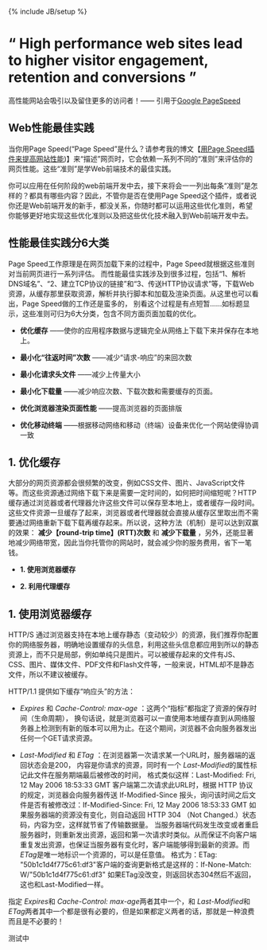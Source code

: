 ﻿---
layout: post
category : 学习笔记
tagline: "Supporting tagline"
tags : [web前端, 性能优化, PageSpeed]
---
{% include JB/setup %}

# “ High performance web sites lead to higher visitor engagement, retention and conversions ”

高性能网站会吸引以及留住更多的访问者！—— 引用于[Google PageSpeed](https://developers.google.com/speed/ "文档介绍")

## Web性能最佳实践

当你用Page Speed(“Page Speed”是什么？请参考我的博文【[用Page Speed插件来提高网站性能](http://pigerla.com/%E9%98%85%E8%AF%BB%E6%96%87%E6%A1%A3%E7%AC%94%E8%AE%B0/2013/06/20/%E7%94%A8Page-Speed%E6%8F%92%E4%BB%B6%E6%9D%A5%E6%8F%90%E9%AB%98%E7%BD%91%E7%AB%99%E6%80%A7%E8%83%BD/ "进入博文"))】来“描述”网页时，它会依赖一系列不同的“准则”来评估你的网页性能。这些“准则”是学Web前端技术的最佳实践。
<!--break-->

你可以应用在任何阶段的web前端开发中去，接下来将会一一列出每条“准则”是怎样的？都具有哪些内容？因此，不管你是否在使用Page Speed这个插件，或者说你还是Web前端开发的新手，都没关系，你随时都可以运用这些优化准则，希望你能够更好地实现这些优化准则以及把这些优化技术融入到Web前端开发中去。

## 性能最佳实践分6大类

Page Speed工作原理是在网页加载下来的过程中，Page Speed就根据这些准则对当前网页进行一系列评估。
而性能最佳实践涉及到很多过程，包括“1、解析DNS域名”、“2、建立TCP协议的链接”和“3、传送HTTP协议请求”等，下载Web资源，从缓存那里获取资源，解析并执行脚本和加载及渲染页面。从这里也可以看出，Page Speed做的工作还是蛮多的，
别看这个过程是有点短暂……如标题显示，这些准则可归为6大分类，包含不同方面页面加载的优化。

+ **优化缓存** ——使你的应用程序数据与逻辑完全从网络上下载下来并保存在本地上。

+ **最小化“往返时间”次数** ——减少“请求-响应”的来回次数

+ **最小化请求头文件** ——减少上传量大小

+ **最小化下载量** ——减少响应次数、下载次数和需要缓存的页面。

+ **优化浏览器渲染页面性能** ——提高浏览器的页面排版

+ **优化移动终端** ——根据移动网络和移动（终端）设备来优化一个网站使得协调一致

## 1. 优化缓存

大部分的网页资源都会很频繁的改变，例如CSS文件、图片、JavaScript文件等。而这些资源通过网络下载下来是需要一定时间的，如何把时间缩短呢？HTTP缓存通过浏览器或者代理器允许这些文件可以保存至本地上，或者缓存一段时间。这些文件资源一旦缓存了起来，浏览器或者代理器就会直接从缓存区里取出而不需要通过网络重新下载下载再缓存起来。所以说，这种方法（机制）是可以达到双赢的效果： **减少【round-trip time】(RTT)次数** 和 **减少下载量** ，另外，还能显著地减少网络带宽，因此当你托管你的网站时，就会减少你的服务费用，省下一笔钱。

+ **1. 使用浏览器缓存**

+ **2. 利用代理缓存**

## 1. 使用浏览器缓存

HTTP/S 通过浏览器支持在本地上缓存静态（变动较少）的资源，我们推荐你配置你的网络服务器，明确地设置缓存的头信息，利用这些头信息都应用到所以的静态资源上，而不只是局部，例如单纯只是图片。可以被缓存起来的文件有JS、CSS、图片、媒体文件、PDF文件和Flash文件等，一般来说，HTML却不是静态文件，所以不建议被缓存。

HTTP/1.1 提供如下缓存“响应头”的方法：

+ *Expires* 和 *Cache-Control: max-age* ：这两个“指标”都指定了资源的保存时间（生命周期），
换句话说，就是浏览器可以一直使用本地缓存直到从网络服务器上检测到有新的版本可以用为止。在这个期间，浏览器不会向服务器发出任何一个GET请求资源。

+ *Last-Modified* 和 *ETag* ：在浏览器第一次请求某一个URL时，服务器端的返回状态会是200，
内容是你请求的资源，同时有一个 *Last-Modified*的属性标记此文件在服务期端最后被修改的时间，
格式类似这样：Last-Modified: Fri, 12 May 2006 18:53:33 GMT
客户端第二次请求此URL时，根据 HTTP 协议的规定，浏览器会向服务器传送 If-Modified-Since 报头，询问该时间之后文件是否有被修改过：If-Modified-Since: Fri, 12 May 2006 18:53:33 GMT
如果服务器端的资源没有变化，则自动返回 HTTP 304 （Not Changed.）状态码，内容为空，这样就节省了传输数据量。
当服务器端代码发生改变或者重启服务器时，则重新发出资源，返回和第一次请求时类似。从而保证不向客户端重复发出资源，也保证当服务器有变化时，客户端能够得到最新的资源。而 *ETag*是唯一地标识一个资源的，可以是任意值。
格式为：ETag: "50b1c1d4f775c61:df3"客户端的查询更新格式是这样的：If-None-Match: W/"50b1c1d4f775c61:df3"
如果ETag没改变，则返回状态304然后不返回，这也和Last-Modified一样。

指定 *Expires*和 *Cache-Control: max-age*两者其中一个，和 *Last-Modified*和 *ETag*两者其中一个都是很有必要的，但是如果都定义两者的话，那就是一种浪费而且是不必要的！

测试中